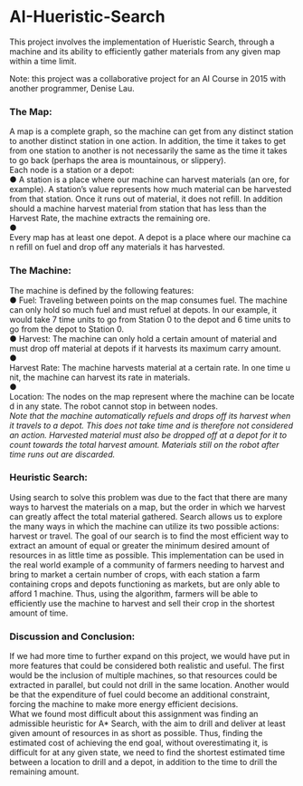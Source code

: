 # AI-Hueristic-Search
This project involves the implementation of Hueristic Search, through a machine and its ability to efficiently gather materials from any given map within a time limit.

Note: this project was a collaborative project for an AI Course in 2015 with another programmer, Denise Lau.

### The Map:
A map is a complete graph, so the machine can get from any distinct station to another distinct station in one action. In addition, the time it takes to get from one station to another is not necessarily the same as the time it takes to go back (perhaps the area is mountainous, or slippery). 
Each node is a station or a depot:<br/>
● A station is a place where our machine can harvest materials (an ore, for example). A station’s value represents how much material can be harvested from that station. Once it runs out of material, it does not refill. In addition should a machine harvest material from station that has less than the Harvest Rate, the machine extracts the remaining ore.<br/>
● Every map has at least one depot. A depot is a place where our machine can refill on fuel and drop off any materials it has harvested.

### The Machine:
The machine is defined by the following features:
<br/>● Fuel: Traveling between points on the map consumes fuel. The machine can only hold so much fuel and must refuel at depots. In our example, it would take 7 time units to go from Station 0 to the depot and 6 time units to go from the depot to Station 0.
<br/>● Harvest: The machine can only hold a certain amount of material and must drop off material at depots if it harvests its maximum carry amount. 
<br/>● Harvest Rate: The machine harvests material at a certain rate. In one time unit, the machine can harvest its rate in materials.
<br/>● Location: The nodes on the map represent where the machine can be located in any state. The robot cannot stop in between nodes.
<br/>*Note that the machine automatically refuels and drops off its harvest when it travels to a depot. This does not take time and is therefore not considered an action. Harvested material must also be dropped off at a depot for it to count towards the total harvest amount. Materials still on the robot after time runs out are discarded.*

### Heuristic Search:
Using search to solve this problem was due to the fact that there are many ways to harvest the materials on a map, but the order in which we harvest can greatly affect the total material gathered. Search allows us to explore the many ways in which the machine can utilize its two possible actions: harvest or travel.
The goal of our search is to find the most efficient way to extract an amount of equal or greater the minimum desired amount of resources in as little time as possible. This implementation can be used in the  real world example of a community of farmers needing to harvest and bring to market a certain number of crops, with each station a farm containing crops and depots functioning as markets, but are only able to afford 1 machine. Thus, using the algorithm, farmers will be able to efficiently use the machine to harvest and sell their crop in the shortest amount of time.

### Discussion and Conclusion: 
If we had more time to further expand on this project, we would have put in more features that could be considered both realistic and useful. The first would be the inclusion of multiple machines, so that resources could be extracted in parallel, but could not drill in the same location. Another would be that the expenditure of fuel could become an additional constraint, forcing the machine to make more energy efficient decisions.  
What we found most difficult about this assignment was finding an admissible heuristic for A* Search, with the aim to drill and deliver at least given amount of resources in as short as possible. Thus, finding the estimated cost of achieving the end goal, without overestimating it, is difficult for at any given state, we need to find the shortest estimated time between a location to drill and a depot, in addition to the time to drill the remaining amount. 
